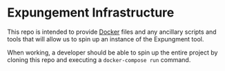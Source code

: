 # Expungement Infrastructure

This repo is intended to provide [Docker](https://www.docker.com) files and
any ancillary scripts and tools that will allow us to spin up an instance of
the Expungment tool.

When working, a developer should be able to spin up the entire project by cloning
this repo and executing a `docker-compose run` command.
